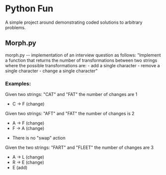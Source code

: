 # Python Fun 

A simple project around demonstrating coded solutions to arbitrary problems.

## Morph.py

morph.py -- implementation of an interview question as follows:
   "Implement a function that returns the number of transformations
   between two strings where the possible transformations are:
       - add a single character
       - remove a single character
       - change a single character"

### Examples:
   
Given two strings: "CAT" and "FAT" the number of changes are 1
- C -> F (change)

Given two strings: "AFT" and "FAT" the number of changes is 2
- A -> F (change)
- F -> A (change)
* There is no "swap" action

Given the two strings: "FART" and "FLEET" the number of changes are 3
- A -> L (change)
- R -> E (change)
- E (add)   
